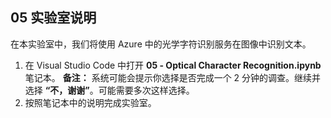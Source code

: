 ﻿---
lab:
    title: '光学字符识别'
---

## 05 实验室说明
在本实验室中，我们将使用 Azure 中的光学字符识别服务在图像中识别文本。

1.  在 Visual Studio Code 中打开 **05 - Optical Character Recognition.ipynb** 笔记本。
    **备注：** 系统可能会提示你选择是否完成一个 2 分钟的调查。继续并选择 **“不，谢谢”**。可能需要多次这样选择。
2.  按照笔记本中的说明完成实验室。
